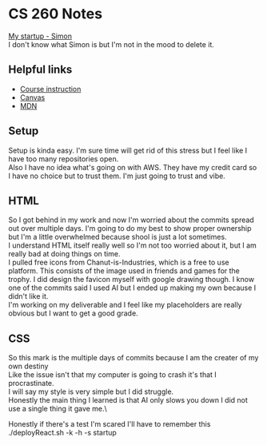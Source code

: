 # CS 260 Notes

[My startup - Simon](https://simon.cs260.click)\
I don't know what Simon is but I'm not in the mood to delete it.

## Helpful links

- [Course instruction](https://github.com/webprogramming260)
- [Canvas](https://byu.instructure.com)
- [MDN](https://developer.mozilla.org)

## Setup
Setup is kinda easy. I'm sure time will get rid of this stress but I feel like I have too many repositories open.\
Also I have no idea what's going on with AWS. They have my credit card so I have no choice but to trust them. I'm just going to trust and vibe.

## HTML
So I got behind in my work and now I'm worried about the commits spread out over multiple days. I'm going to do my best to show proper ownership but I'm a little overwhelmed because shool is just a lot sometimes.\
I understand HTML itself really well so I'm not too worried about it, but I am really bad at doing things on time.\
I pulled free icons from Chanut-is-Industries, which is a free to use platform. This consists of the image used in friends and games for the trophy.
I did design the favicon myself with google drawing though. I know one of the commits said I used AI but I ended up making my own because I didn't like it.\
I'm working on my deliverable and I feel like my placeholders are really obvious but I want to get a good grade.

## CSS
So this mark is the multiple days of commits because I am the creater of my own destiny\
Like the issue isn't that my computer is going to crash it's that I procrastinate.\
I will say my style is very simple but I did struggle.\
Honestly the main thing I learned is that AI only slows you down I did not use a single thing it gave me.\

Honestly if there's a test I'm scared I'll have to remember this
./deployReact.sh -k <yourpemkey> -h <yourdomain> -s startup